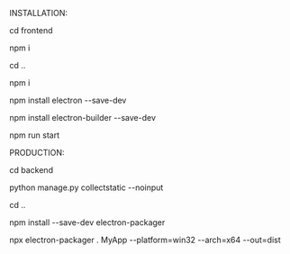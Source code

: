 INSTALLATION: 

cd frontend

npm i 

cd ..

npm i

npm install electron --save-dev

npm install electron-builder --save-dev

npm run start

PRODUCTION: 

cd backend

python manage.py collectstatic --noinput

cd ..

npm install --save-dev electron-packager

npx electron-packager . MyApp --platform=win32 --arch=x64 --out=dist
